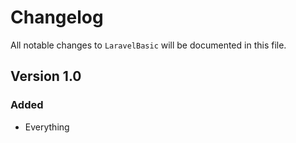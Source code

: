 # Changelog

All notable changes to `LaravelBasic` will be documented in this file.

## Version 1.0

### Added
- Everything
